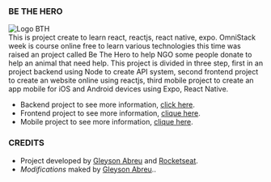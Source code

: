 ### BE THE HERO
![Logo BTH](https://imgur.com/EwWoyq4.png)<br />
This is project create to learn react, reactjs, react native, expo. OmniStack week is course online free to learn various technologies this time was raised an project called Be The Hero to help NGO some people donate to  help an animal that need help.
This project is divided in three step, first in an project backend using Node to create API system, second frontend project to create an website online using reactjs, third mobile project to create an app mobile for iOS and Android devices using Expo, React Native.

- Backend project to see more information, [click here](https://github.com/gleysonabreu/be-the-hero/tree/master/backend "click here").
- Frontend project to see more information, [clique here](https://github.com/gleysonabreu/be-the-hero/tree/master/frontend "clique here").
- Mobile project to see more information, [clique here](https://github.com/gleysonabreu/be-the-hero/tree/master/mobile "clique here").

### CREDITS
- Project developed by [Gleyson Abreu](https://github.com/gleysonabreu) and [Rocketseat](http://rocketseat.com.br/).
- *Modifications* maked by [Gleyson Abreu](https://github.com/gleysonabreu)..